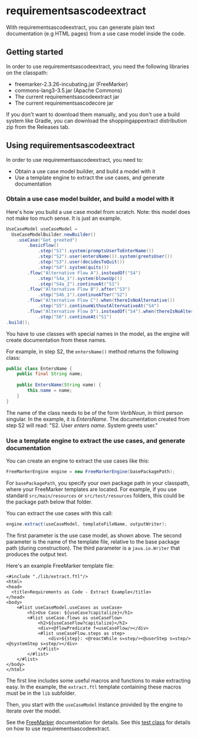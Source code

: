 # requirementsascodeextract
With requirementsascodeextract, you can generate plain text documentation (e.g HTML pages)
from a use case model inside the code.

## Getting started
In order to use requirementsascodeextract, you need the following libraries on the classpath:
* freemarker-2.3.26-incubating.jar (FreeMarker)
* commons-lang3-3.5.jar (Apache Commons)
* The current requirementsascodeextract jar
* The current requirementsascodecore jar

If you don't want to download them manually, and you don't use a build system like Gradle,
you can download the shoppingappextract distribution zip from the Releases tab. 

## Using requirementsascodeextract
In order to use requirementsascodeextract, you need to:
* Obtain a use case model builder, and build a model with it
* Use a template engine to extract the use cases, and generate documentation

### Obtain a use case model builder, and build a model with it
Here's how you build a use case model from scratch. 
Note: this model does not make too much sense. It is just an example.

``` java
UseCaseModel useCaseModel = 
  UseCaseModelBuilder.newBuilder()
	.useCase("Get greeted")
		.basicFlow()
			.step("S1").system(promptsUserToEnterName())
			.step("S2").user(entersName()).system(greetsUser())
			.step("S3").user(decidesToQuit())
			.step("S4").system(quits())
		.flow("Alternative Flow A").insteadOf("S4")
			.step("S4a_1").system(blowsUp())
			.step("S4a_2").continueAt("S1")
		.flow("Alternative Flow B").after("S3")
			.step("S4b_1").continueAfter("S2")
		.flow("Alternative Flow C").when(thereIsNoAlternative())
			.step("S5").continueWithoutAlternativeAt("S4")
		.flow("Alternative Flow D").insteadOf("S4").when(thereIsNoAlternative())
			.step("S6").continueAt("S1")
.build();
```

You have to use classes with special names in the model,
as the engine will create documentation from these names.
 
For example, in step S2, the ```entersName()``` method returns the following class:
``` java
public class EntersName {
	public final String name;
	
	public EntersName(String name) {
		this.name = name;
	}
}
```

The name of the class needs to be of the form _VerbNoun_, in third person singular.
In the example, it is _EntersName_. 
The documentation created from step S2 will read: "S2. User _enters name_. System greets user."

### Use a template engine to extract the use cases, and generate documentation
You can create an engine to extract the use cases like this:
``` java
FreeMarkerEngine engine = new FreeMarkerEngine(basePackagePath);
```

For ```basePackagePath```, you specify your own package path in your classpath, where your FreeMarker templates are located. For example, if you use standard ```src/main/resources``` or ```src/test/resources``` folders,
this could be the package path below that folder. 

You can extract the use cases with this call:
``` java
engine.extract(useCaseModel, templateFileName, outputWriter);
```

The first parameter is the use case model, as shown above.
The second parameter is the name of the template file, relative to the base package path (during construction).
The third parameter is a ```java.io.Writer``` that produces the output text.

Here's an example FreeMarker template file:
``` 
<#include "./lib/extract.ftl"/>
<html>
<head>
  <title>Requirements as Code - Extract Example</title>
</head>
<body>
  	<#list useCaseModel.useCases as useCase>
  		<h1>Use Case: ${useCase?capitalize}</h1>
		<#list useCase.flows as useCaseFlow>
	  		<h2>${useCaseFlow?capitalize}</h2>
	  		<div><@flowPredicate f=useCaseFlow/></div>
			<#list useCaseFlow.steps as step>
				<div>${step}: <@reactWhile s=step/><@userStep s=step/><@systemStep s=step/></div>
			</#list>
		</#list>
  	</#list>
</body>
</html>
```

The first line includes some useful macros and functions to make extracting easy.
In the example, the ```extract.ftl``` template containing these macros must be in the ```lib``` subfolder.

Then, you start with the ```useCaseModel``` instance provided by the engine to iterate over the model.

See the [FreeMarker](http://freemarker.org/docs/dgui.html) documentation for details.
See this [test class](https://github.com/bertilmuth/requirementsascode/blob/master/requirementsascodeextract/src/test/java/org/requirementsascode/extract/freemarker/FreemarkerEngineTest.java) for details on how to use requirementsascodeextract.
